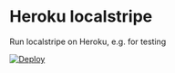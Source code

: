 # Heroku localstripe
Run localstripe on Heroku, e.g. for testing

[![Deploy](https://www.herokucdn.com/deploy/button.svg)](https://heroku.com/deploy)
